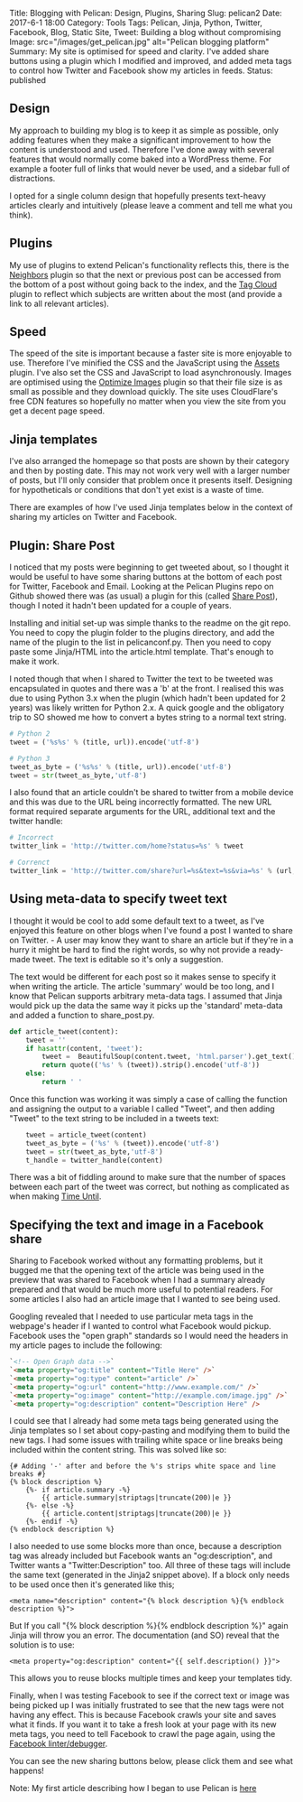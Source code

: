 Title: Blogging with Pelican: Design, Plugins, Sharing
Slug: pelican2
Date: 2017-6-1 18:00
Category: Tools
Tags: Pelican, Jinja, Python, Twitter, Facebook, Blog, Static Site,
Tweet: Building a blog without compromising
Image: src="/images/get_pelican.jpg" alt="Pelican blogging platform"
Summary: My site is optimised for speed and clarity. I've added share buttons using a plugin which I modified and improved, and added meta tags to control how Twitter and Facebook show my articles in feeds.
Status: published

## Design

My approach to building my blog is to keep it as simple as possible, only adding features when they make a significant improvement to how the content is understood and used. Therefore I've done away with several features that would normally come baked into a WordPress theme. For example a footer full of links that would never be used, and a sidebar full of distractions. 

I opted for a single column design that hopefully presents text-heavy articles clearly and intuitively (please leave a comment and tell me what you think).

## Plugins

My use of plugins to extend Pelican's functionality reflects this, there is the [Neighbors](https://github.com/getpelican/pelican-plugins/tree/master/neighbors) plugin so that the next or previous post can be accessed from the bottom of a post without going back to the index, and the [Tag Cloud](https://github.com/getpelican/pelican-plugins/tree/master/tag_cloud) plugin to reflect which subjects are written about the most (and provide a link to all relevant articles).

## Speed

The speed of the site is important because a faster site is more enjoyable to use. Therefore I've minified the CSS and the JavaScript using the [Assets](https://github.com/getpelican/pelican-plugins/tree/master/assets) plugin. I've also set the CSS and JavaScript to load asynchronously. Images are optimised using the [Optimize Images](https://github.com/getpelican/pelican-plugins/tree/master/optimize_images) plugin so that their file size is as small as possible and they download quickly. The site uses CloudFlare's free CDN features so hopefully no matter when you view the site from you get a decent page speed.

## Jinja templates 

I've also arranged the homepage so that posts are shown by their category and then by posting date. This may not work very well with a larger number of posts, but I'll only consider that problem once it presents itself. Designing for hypotheticals or conditions that don't yet exist is a waste of time. 

There are examples of how I've used Jinja templates below in the context of sharing my articles on Twitter and Facebook.

## Plugin: Share Post

I noticed that my posts were beginning to get tweeted about, so I thought it would be useful to have some sharing buttons at the bottom of each post for Twitter, Facebook and Email. Looking at the Pelican Plugins repo on Github showed there was (as usual) a plugin for this (called [Share Post](https://github.com/getpelican/pelican-plugins/tree/master/share_post)), though I noted it hadn't been updated for a couple of years.

Installing and initial set-up was simple thanks to the readme on the git repo. You need to copy the plugin folder to the plugins directory, and add the name of the plugin to the list in pelicanconf.py. Then you need to copy paste some Jinja/HTML into the article.html template. That's enough to make it work.

I noted though that when I shared to Twitter the text to be tweeted was encapsulated in quotes and there was a 'b' at the front. I realised this was due to using Python 3.x when the plugin (which hadn't been updated for 2 years) was likely written for Python 2.x. A quick google and the obligatory trip to SO showed me how to convert a bytes string to a normal text string. 

```python
# Python 2
tweet = ('%s%s' % (title, url)).encode('utf-8')

# Python 3
tweet_as_byte = ('%s%s' % (title, url)).encode('utf-8')
tweet = str(tweet_as_byte,'utf-8')
```
I also found that an article couldn't be shared to twitter from a mobile device and this was due to the URL being incorrectly formatted. The new URL format required separate arguments for the URL, additional text and the twitter handle:

```python
# Incorrect
twitter_link = 'http://twitter.com/home?status=%s' % tweet

# Correnct
twitter_link = 'http://twitter.com/share?url=%s&text=%s&via=%s' % (url, tweet, t_handle)
```
## Using meta-data to specify tweet text

I thought it would be cool to add some default text to a tweet, as I've enjoyed this feature on other blogs when I've found a post I wanted to share on Twitter. - A user may know they want to share an article but if they're in a hurry it might be hard to find the right words, so why not provide a ready-made tweet. The text is editable so it's only a suggestion.

The text would be different for each post so it makes sense to specify it when writing the article. The article 'summary' would be too long, and I know that Pelican supports arbitrary meta-data tags. I assumed that Jinja would pick up the data the same way it picks up the 'standard' meta-data and added a function to share_post.py.

```python
def article_tweet(content):
    tweet = ''
    if hasattr(content, 'tweet'):
        tweet =  BeautifulSoup(content.tweet, 'html.parser').get_text().strip()
        return quote(('%s' % (tweet)).strip().encode('utf-8'))
    else:
        return ' ' 
```
Once this function was working it was simply a case of calling the function and assigning the output to a variable I called "Tweet", and then adding "Tweet" to the text string to be included in a tweets text:

```python
    tweet = article_tweet(content)
    tweet_as_byte = ('%s' % (tweet)).encode('utf-8')
    tweet = str(tweet_as_byte,'utf-8')
    t_handle = twitter_handle(content)
```
There was a bit of fiddling around to make sure that the number of spaces between each part of the tweet was correct, but nothing as complicated as when making [Time Until]({filename}../articles/time-until.md).

## Specifying the text and image in a Facebook share

Sharing to Facebook worked without any formatting problems, but it bugged me that the opening text of the article was being used in the preview that was shared to Facebook when I had a summary already prepared and that would be much more useful to potential readers. For some articles I also had an article image that I wanted to see being used. 

Googling revealed that I needed to use particular meta tags in the webpage's header if I wanted to control what Facebook would pickup. Facebook uses the "open graph" standards so I would need the headers in my article pages to include the following: 

```HTML
`<!-- Open Graph data -->`
`<meta property="og:title" content="Title Here" />`
`<meta property="og:type" content="article" />`
`<meta property="og:url" content="http://www.example.com/" />`
`<meta property="og:image" content="http://example.com/image.jpg" />`
`<meta property="og:description" content="Description Here" />
```

I could see that I already had some meta tags being generated using the Jinja templates so I set about copy-pasting and modifying them to build the new tags. I had some issues with trailing white space or line breaks being included within the content string. This was solved like so:

```jinja2
{# Adding '-' after and before the %'s strips white space and line breaks #}
{% block description %}
	{%- if article.summary -%}
		{{ article.summary|striptags|truncate(200)|e }}
	{%- else -%}
		{{ article.content|striptags|truncate(200)|e }}
	{%- endif -%}
{% endblock description %}
```
I also needed to use some blocks more than once, because a description tag was already included but Facebook wants an "og:description", and Twitter wants a "Twitter:Description" too. All three of these tags will include the same text (generated in the Jinja2 snippet above). If a block only needs to be used once then it's generated like this; 

``` jinja2
<meta name="description" content="{% block description %}{% endblock description %}">
```

But If you call "{% block description %}{% endblock description %}" again Jinja will throw you an error. The documentation (and SO) reveal that the solution is to use:

```jinja2
<meta property="og:description" content="{{ self.description() }}">
```

This allows you to reuse blocks multiple times and keep your templates tidy.

Finally, when I was testing Facebook to see if the correct text or image was being picked up I was initially frustrated to see that the new tags were not having any effect. This is because Facebook crawls your site and saves what it finds. If you want it to take a fresh look at your page with its new meta tags, you need to tell Facebook to crawl the page again, using the [Facebook linter/debugger](https://developers.facebook.com/tools/debug/).  

You can see the new sharing buttons below, please click them and see what happens!

Note: My first article describing how I began to use Pelican is [here]({filename}../articles/pelican_blog.md)

